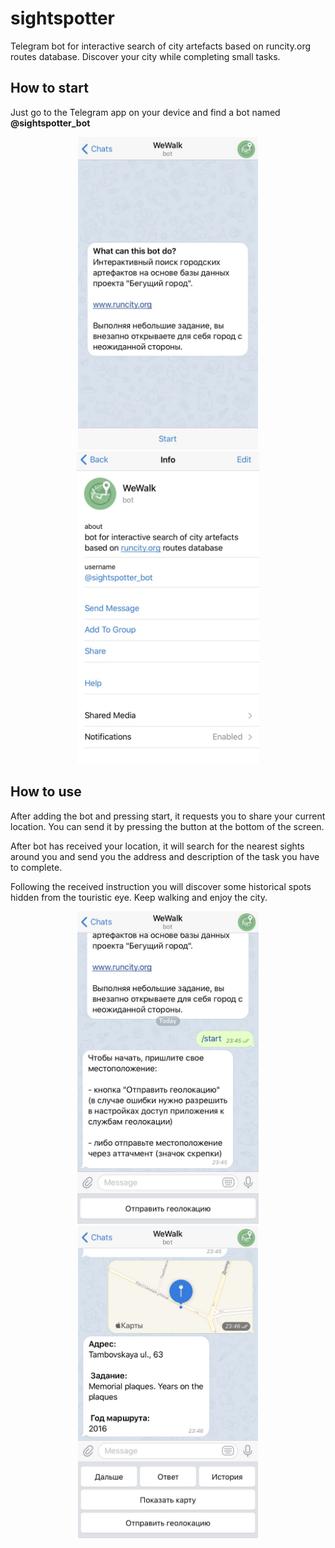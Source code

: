 # sightspotter

Telegram bot for interactive search of city artefacts based on runcity.org routes database. 
Discover your city while completing small tasks.

## How to start

Just go to the Telegram app on your device and find a bot named **@sightspotter_bot**

<p align="center">
<img src="misc/IMG_3130.jpg" height="500"> 
<img src="misc/IMG_3131.jpg" height="500">
</p>  

## How to use

After adding the bot and pressing start, it requests you to share your current location. 
You can send it by pressing the button at the bottom of the screen. 

After bot has received your location, it will search for the nearest sights around you and
send you the address and description of the task you have to complete.    

Following the received instruction you will discover some historical spots hidden from the touristic eye.
Keep walking and enjoy the city. 

<p align="center">
<img src="misc/IMG_3132.jpg" height="500"> 
<img src="misc/IMG_3133.jpg" height="500">
</p>  

